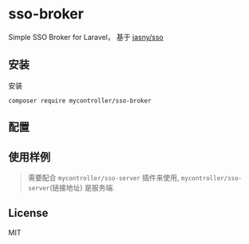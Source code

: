 # sso-broker

Simple SSO Broker for Laravel， 基于 [jasny/sso](https://github.com/jasny/sso)

## 安装

安装

  ```shell
  composer require mycontroller/sso-broker
  ```

## 配置


  
## 使用样例

> 需要配合 `mycontroller/sso-server` 插件来使用, `mycontroller/sso-server`(链接地址) 是服务端.

  
## License

MIT
